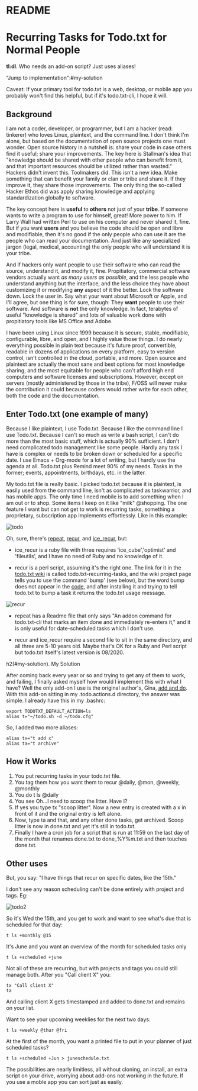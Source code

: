 README
=======

# Recurring Tasks for Todo.txt for Normal People

**tl:dl**.
Who needs an add-on script? Just uses aliases! 

"Jump to implementation":#my-solution

Caveat: If your primary tool for todo.txt is a web, desktop, or mobile app you probably won't find this helpful, but if it's todo.txt-cli, I hope it will.

## Background
I am not a coder, developer, or programmer, but I am a hacker (read: tinkerer) who loves Linux, plaintext, and the command line.  I don't think I'm alone, but based on the documentation of open source projects one must wonder. Open source history in a nutshell is: share your code in case others find it useful; share your improvements.  The key here is Stallman's idea that "knowledge should be shared with other people who can benefit from it, and that important resources should be utilized rather than wasted."  Hackers didn't invent this.  Toolmakers did.  This isn't a new idea.  Make something that can benefit your family or clan or tribe and share it.  If they improve it, they share those improvements. The only thing the so-called Hacker Ethos did was apply sharing knowledge and applying standardization globally to software.

The key concept here is **useful** to **others** not just of your **tribe**.  If someone wants to write a program to use for himself, great!  More power to him.  If Larry Wall had written Perl to use on his computer and never shared it, fine.  But if you want **users** and you believe the code should be open and libre and modifiable, then it's no good if the only people who can use it are the people who can read your documentation.  And just like any specialized jargon (legal, medical, accounting) the only people who will understand it is your tribe.

And if hackers only want people to use their software who can read the source, understand it, and modify it, fine.  Propitiatory, commercial software vendors actually want *as many users as possible*, and the less people who understand anything but the interface, and the less choice they have about customizing it or modifying **any** aspect of it the better.  Lock the software down. Lock the user in. Say what your want about Microsoft or Apple, and I'll agree, but one thing is for sure, though: They **want** people to use their software.  And software is **not** the only knowledge. In fact, terabytes of useful "knowledge is shared" and lots of valuable work done with propitiatory tools like MS Office and Adobe.

I have been using Linux since 1999 because it is secure, stable, modifiable, configurable, libre, and open, and I highly value those things.  I do nearly everything possible in plain text because it's future proof, convertible, readable in dozens of applications on every platform, easy to version control, isn't controlled in the cloud, portable, and more. Open source and plaintext are actually the most sane and best options for most knowledge sharing, and the most equitable for people who can't afford high end computers and software licenses and subscriptions. However, except on servers (mostly administered by those in the tribe), F/OSS will never make the contribution it could because coders would rather write for each other, both the code and the documentation.

## Enter Todo.txt (one example of many)

Because I like plaintext, I use Todo.txt.  Because I like the command line I use Todo.txt.  Because I can't so much as write a bash script, I can't do more than the most basic stuff, which is actually 90% sufficient.  I don't need complicated todo management like some people.  Hardly any task I have is complex or needs to be broken down or scheduled for a specific date.  I use Emacs + Org-mode for a lot of writing, but I hardly use the agenda at all.  Todo.txt plus Remind meet 90% of my needs. Tasks in the former; events, appointments, birthdays, etc. in the latter.

My todo.txt file is really basic.  I picked todo.txt because it is plaintext, is easily used from the command line, isn't as complicated as taskwarrior, and has mobile apps.  The only time I need mobile is to add something when I am out or to shop.  Some items I keep on it like "milk" @shopping.  The one feature I want but can not get to work is recurring tasks, something a proprietary, subscription app implements effortlessly. Like in this example: 

![todo](https://user-images.githubusercontent.com/3229592/124200325-0f879400-daa3-11eb-81ee-39a918eea969.png)

Oh, sure, there's [repeat](https://github.com/drobertadams/todo.txt-cli-addons/tree/master/repeat), [recur](https://github.com/paulroub/todo.txt-recurring-tasks), and [ice_recur](https://github.com/rlpowell/todo-text-stuff/blob/master/ice_recur), but:

* ice_recur is a ruby file with three requires 'ice_cube','optimist' and 'fileutils', and I have no need of Ruby and no knowledge of it.

* recur is a perl script, assuming it's the right one.  The link for it in the [todo.txt wiki](https://github.com/todotxt/todo.txt-cli/wiki/Todo.sh-Add-on-Directory#recur-intelligently-add-recurring-tasks-todosh-ls1-some-task2-some-other-task3-a-third-task--2013-06-11-3-of-3-tasks-shown) is called todo.txt-recurring-tasks, and the wiki project page tells you to use the command 'bump' (see below), but the word bump does not appear in the [code](https://github.com/paulroub/todo.txt-recurring-tasks/blob/master/recur), and after installing it and trying to tell todo.txt to bump a task it returns the todo.txt usage message.

![recur](https://user-images.githubusercontent.com/3229592/124200425-51b0d580-daa3-11eb-826b-bc6dc3bc21ca.png)


* repeat has a Readme file that only says "An addon command for todo.txt-cli that marks an item done and immediately re-enters it," and it is only useful for date-scheduled tasks which I don't use.

* recur and ice_recur require a second file to sit in the same directory, and all three are 5-10 years old.  Maybe that's OK for a Ruby and Perl script but todo.txt itself's latest version is 08/2020.

h2(#my-solution). My Solution

After coming back every year or so and trying to get any of them to work, and failing, I finally asked myself how would I implement this with what I have?  Well the only add-on I use is the original author's, Gina, [add and do](https://github.com/todotxt/todo.txt-cli/blob/addons/.todo.actions.d/addx).  With this add-on sitting in my .todo.actions.d directory, the answer was simple. I already have this in my .bashrc:

```
export TODOTXT_DEFAULT_ACTION=ls
alias t="~/todo.sh -d ~/todo.cfg"

```
So, I added two more aliases:

```
alias tx="t add x"
alias ta="t archive"

```

## How it Works
1. You put recurring tasks in your todo.txt file.
2. You tag them how you want them to recur @daily, @mon, @weekly, @monthly
3. You do t ls @daily
4. You see Oh...I need to scoop the litter.  Have I?
5. If yes you type tx "scoop litter".  Now a new entry is created with a x in front of it and the original entry is left alone.
6. Now, type ta and that, and any other done tasks, get archived.  Scoop litter is now in done.txt and yet it's still in todo.txt.
7. Finally I have a cron job for a script that is run at 11:59 on the last day of the month that renames done.txt to done_%Y%m.txt and then touches done.txt.

## Other uses
But, you say: "I have things that recur on specific dates, like the 15th."

I don't see any reason scheduling can't be done entirely with project and tags.  Eg:

![todo2](https://user-images.githubusercontent.com/3229592/124203510-e1a64d80-daaa-11eb-9f65-0f23cb0fd4f1.png)

So it's Wed the 15th, and you get to work and want to see what's due that is scheduled for that day:

```
t ls +monthly @15
```

It's June and you want an overview of the month for scheduled tasks only

```
t ls +scheduled +june
```

Not all of these are recurring, but with projects and tags you could still manage both.  After you "Call client X" you:

```
tx "Call client X"
ta
```
And calling client X gets timestamped and added to done.txt and remains on your list.

Want to see your upcoming weeklies for the next two days:

```
t ls +weekly @thur @fri
```
At the first of the month, you want a printed file to put in your planner of just scheduled tasks?

```
t ls +scheduled +Jun > juneschedule.txt
```

The possibilities are nearly limitless, all without cloning, an install, an extra script on your drive, worrying about add-ons not working in the future.  If you use a moble app you can sort just as easily.

